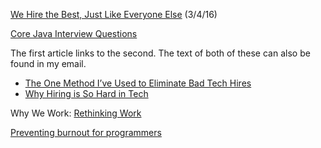 [We Hire the Best, Just Like Everyone Else](http://blog.codinghorror.com/we-hire-the-best-just-like-everyone-else/) (3/4/16)

[Core Java Interview Questions](http://www.tutorialspoint.com/articles/core-java-interview-questions)

The first article links to the second.  The text of both of these can also be found in my email.
* [The One Method I’ve Used to Eliminate Bad Tech Hires](https://medium.com/@ayasin/the-one-method-to-eliminate-bad-tech-hires-630d539b2e1d)
* [Why Hiring is So Hard in Tech](https://medium.com/javascript-scene/why-hiring-is-so-hard-in-tech-c462c3230017)

Why We Work: [Rethinking Work](https://www.nytimes.com/2015/08/30/opinion/sunday/rethinking-work.html)

[Preventing burnout for programmers](https://medium.com/@karolisram/preventing-burnout-for-programmers-12b4968adbaa)
